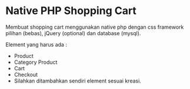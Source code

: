 # Native PHP Shopping Cart

Membuat shopping cart menggunakan native php dengan css framework pilihan (bebas), jQuery (optional) dan database (mysql).

Element yang harus ada :
- Product
- Category Product
- Cart
- Checkout
- Silahkan ditambahkan sendiri element sesuai kreasi.
